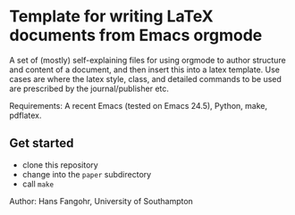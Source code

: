 # Template for writing LaTeX documents from Emacs orgmode

A set of (mostly) self-explaining files for using orgmode to author structure and content of a document, and then insert this into a latex template. Use cases are where the latex style, class, and detailed commands to be used are prescribed by the journal/publisher etc.

Requirements: A recent Emacs (tested on Emacs 24.5), Python, make, pdflatex.

## Get started

- clone this repository
- change into the ``paper`` subdirectory
- call ``make``


Author: Hans Fangohr, University of Southampton

